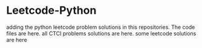 # Leetcode-Python
adding the python leetcode problem solutions in this repositories. 
The code files are here.
all CTCI problems solutions are here.
some leetcode solutions are here









































































































































































































































































































































































































































































































































































































































































































































